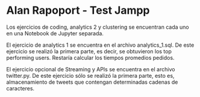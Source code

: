 # Alan Rapoport - Test Jampp
Los ejercicios de coding, analytics 2 y clustering se encuentran cada uno en una Notebook de Jupyter separada.

El ejercicio de analytics 1 se encuentra en el archivo analytics_1.sql. De este ejercicio se realizó la primera parte, es decir, se obtuvieron los top performing users. Restaría calcular los tiempos promedios pedidos.

El ejercicio opcional de Streaming y APIs se encuentra en el archivo twitter.py. De este ejercicio sólo se realizó la primera parte, esto es, almacenamiento de tweets que contengan determinadas cadenas de caracteres.
